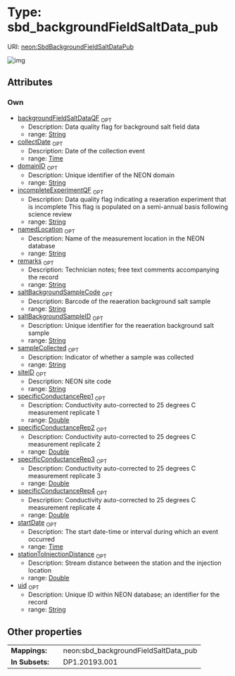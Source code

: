 
# Type: sbd_backgroundFieldSaltData_pub




URI: [neon:SbdBackgroundFieldSaltDataPub](https://data.neonscience.org/SbdBackgroundFieldSaltDataPub)


![img](http://yuml.me/diagram/nofunky;dir:TB/class/[SbdBackgroundFieldSaltDataPub&#124;uid:string%20%3F;domainID:string%20%3F;siteID:string%20%3F;remarks:string%20%3F;collectDate:time%20%3F;startDate:time%20%3F;sampleCollected:string%20%3F;namedLocation:string%20%3F;backgroundFieldSaltDataQF:string%20%3F;saltBackgroundSampleCode:string%20%3F;saltBackgroundSampleID:string%20%3F;specificConductanceRep1:double%20%3F;specificConductanceRep2:double%20%3F;specificConductanceRep3:double%20%3F;specificConductanceRep4:double%20%3F;stationToInjectionDistance:double%20%3F;incompleteExperimentQF:string%20%3F])

## Attributes


### Own

 * [backgroundFieldSaltDataQF](backgroundFieldSaltDataQF.md)  <sub>OPT</sub>
    * Description: Data quality flag for background salt field data
    * range: [String](types/String.md)
 * [collectDate](collectDate.md)  <sub>OPT</sub>
    * Description: Date of the collection event
    * range: [Time](types/Time.md)
 * [domainID](domainID.md)  <sub>OPT</sub>
    * Description: Unique identifier of the NEON domain
    * range: [String](types/String.md)
 * [incompleteExperimentQF](incompleteExperimentQF.md)  <sub>OPT</sub>
    * Description: Data quality flag indicating a reaeration experiment that is incomplete This flag is populated on a semi-annual basis following science review
    * range: [String](types/String.md)
 * [namedLocation](namedLocation.md)  <sub>OPT</sub>
    * Description: Name of the measurement location in the NEON database
    * range: [String](types/String.md)
 * [remarks](remarks.md)  <sub>OPT</sub>
    * Description: Technician notes; free text comments accompanying the record
    * range: [String](types/String.md)
 * [saltBackgroundSampleCode](saltBackgroundSampleCode.md)  <sub>OPT</sub>
    * Description: Barcode of the reaeration background salt sample
    * range: [String](types/String.md)
 * [saltBackgroundSampleID](saltBackgroundSampleID.md)  <sub>OPT</sub>
    * Description: Unique identifier for the reaeration background salt sample
    * range: [String](types/String.md)
 * [sampleCollected](sampleCollected.md)  <sub>OPT</sub>
    * Description: Indicator of whether a sample was collected
    * range: [String](types/String.md)
 * [siteID](siteID.md)  <sub>OPT</sub>
    * Description: NEON site code
    * range: [String](types/String.md)
 * [specificConductanceRep1](specificConductanceRep1.md)  <sub>OPT</sub>
    * Description: Conductivity auto-corrected to 25 degrees C measurement replicate 1
    * range: [Double](types/Double.md)
 * [specificConductanceRep2](specificConductanceRep2.md)  <sub>OPT</sub>
    * Description: Conductivity auto-corrected to 25 degrees C measurement replicate 2
    * range: [Double](types/Double.md)
 * [specificConductanceRep3](specificConductanceRep3.md)  <sub>OPT</sub>
    * Description: Conductivity auto-corrected to 25 degrees C measurement replicate 3
    * range: [Double](types/Double.md)
 * [specificConductanceRep4](specificConductanceRep4.md)  <sub>OPT</sub>
    * Description: Conductivity auto-corrected to 25 degrees C measurement replicate 4
    * range: [Double](types/Double.md)
 * [startDate](startDate.md)  <sub>OPT</sub>
    * Description: The start date-time or interval during which an event occurred
    * range: [Time](types/Time.md)
 * [stationToInjectionDistance](stationToInjectionDistance.md)  <sub>OPT</sub>
    * Description: Stream distance between the station and the injection location
    * range: [Double](types/Double.md)
 * [uid](uid.md)  <sub>OPT</sub>
    * Description: Unique ID within NEON database; an identifier for the record
    * range: [String](types/String.md)

## Other properties

|  |  |  |
| --- | --- | --- |
| **Mappings:** | | neon:sbd_backgroundFieldSaltData_pub |
| **In Subsets:** | | DP1.20193.001 |

